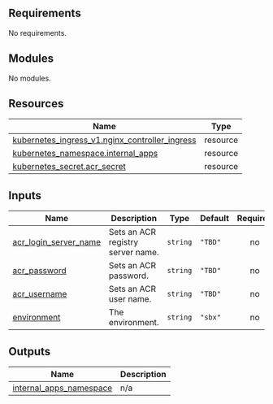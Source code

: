 <!-- BEGIN_TF_DOCS -->
## Requirements

No requirements.

## Modules

No modules.

## Resources

| Name | Type |
|------|------|
| [kubernetes_ingress_v1.nginx_controller_ingress](https://registry.terraform.io/providers/hashicorp/kubernetes/latest/docs/resources/ingress_v1) | resource |
| [kubernetes_namespace.internal_apps](https://registry.terraform.io/providers/hashicorp/kubernetes/latest/docs/resources/namespace) | resource |
| [kubernetes_secret.acr_secret](https://registry.terraform.io/providers/hashicorp/kubernetes/latest/docs/resources/secret) | resource |

## Inputs

| Name | Description | Type | Default | Required |
|------|-------------|------|---------|:--------:|
| <a name="input_acr_login_server_name"></a> [acr\_login\_server\_name](#input\_acr\_login\_server\_name) | Sets an ACR registry server name. | `string` | `"TBD"` | no |
| <a name="input_acr_password"></a> [acr\_password](#input\_acr\_password) | Sets an ACR password. | `string` | `"TBD"` | no |
| <a name="input_acr_username"></a> [acr\_username](#input\_acr\_username) | Sets an ACR user name. | `string` | `"TBD"` | no |
| <a name="input_environment"></a> [environment](#input\_environment) | The environment. | `string` | `"sbx"` | no |

## Outputs

| Name | Description |
|------|-------------|
| <a name="output_internal_apps_namespace"></a> [internal\_apps\_namespace](#output\_internal\_apps\_namespace) | n/a |
<!-- END_TF_DOCS -->